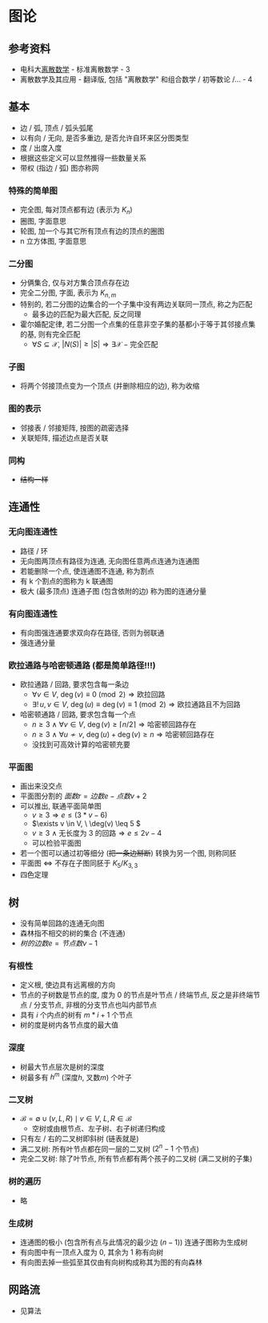 # 图论

## 参考资料

- 电科大[离散数学](https://www.bilibili.com/video/BV1RA411C7ma) - 标准离散数学 - 3
- 离散数学及其应用 - 翻译版, 包括 "离散数学" 和组合数学 / 初等数论 /... - 4

## 基本

- 边 / 弧, 顶点 / 弧头弧尾
- 以有向 / 无向, 是否多重边, 是否允许自环来区分图类型
- 度 / 出度入度
- 根据这些定义可以显然推得一些数量关系
- 带权 (指边 / 弧) 图亦称网

### 特殊的简单图

- 完全图, 每对顶点都有边 (表示为 $K_n$)
- 圈图, 字面意思
- 轮图, 加一个与其它所有顶点有边的顶点的圈图
- n 立方体图, 字面意思

### 二分图

- 分俩集合, 仅与对方集合顶点存在边
- 完全二分图, 字面, 表示为 $K_{n, m}$
- 特别的, 若二分图的边集合的一个子集中没有两边关联同一顶点, 称之为匹配
    - 最多边的匹配为最大匹配, 反之同理
- 霍尔婚配定律, 若二分图一个点集的任意非空子集的基都小于等于其邻接点集的基, 则有完全匹配
    - $\forall S \subseteq \mathcal{X}, \ |N(S)| \geq |S| \Rightarrow \exists \mathcal{X}-\text{完全匹配}$

### 子图

- 将两个邻接顶点变为一个顶点 (并删除相应的边), 称为收缩

### 图的表示

- 邻接表 / 邻接矩阵, 按图的疏密选择
- 关联矩阵, 描述边点是否关联

### 同构

- ~~结构一样~~

## 连通性

### 无向图连通性

- 路径 / 环
- 无向图两顶点有路径为连通, 无向图任意两点连通为连通图
- 若能删除一个点, 使连通图不连通, 称为割点
- 有 k 个割点的图称为 k 联通图
- 极大 (最多顶点) 连通子图 (包含依附的边) 称为图的连通分量

### 有向图连通性

- 有向图强连通要求双向存在路径, 否则为弱联通
- 强连通分量

### 欧拉通路与哈密顿通路 (都是简单路径!!!)

- 欧拉通路 / 回路, 要求包含每一条边
    - $\forall v \in V, \ \deg(v) \equiv 0 \pmod{2} \Rightarrow \text{欧拉回路}$
    - $\exists!\, u, v \in V, \ \deg(u) \equiv \deg(v) \equiv 1 \pmod{2} \Rightarrow \text{欧拉通路且不为回路}$
- 哈密顿通路 / 回路, 要求包含每一个点
    - $n \geq 3 \ \land\ \forall v \in V, \ \deg(v) \geq \lceil n/2 \rceil \Rightarrow \text{哈密顿回路存在}$
    - $n \geq 3 \ \land\ \forall u \nsim v, \ \deg(u)+\deg(v) \geq n \Rightarrow \text{哈密顿回路存在}$
    - 没找到可高效计算的哈密顿充要

### 平面图

- 画出来没交点
- 平面图分割的 $面数 r = 边数 e - 点数 v + 2$
- 可以推出, 联通平面简单图
    - $v \geq 3 \Rightarrow e \leq (3*v - 6)$
    - $\exists v \in V, \ \deg(v) \leq 5 $
    - $v \geq 3 \ \land \ \text{无长度为 3 的回路} \Rightarrow e \leq 2v - 4$
    - 可以检验平面图
- 若一个图可以通过初等细分 (~~把一条边掰断~~) 转换为另一个图, 则称同胚
- 平面图 $\Leftrightarrow$ 不存在子图同胚于 $K_5 / K_{3, 3}$
- 四色定理

## 树

- 没有简单回路的连通无向图
- 森林指不相交的树的集合 (不连通)
- $树的边数 e = 节点数 v - 1$

### 有根性

- 定义根, 使边具有远离根的方向
- 节点的子树数是节点的度, 度为 0 的节点是叶节点 / 终端节点, 反之是非终端节点 / 分支节点, 非根的分支节点也叫内部节点
- 具有 $i$ 个内点的树有 $m*i+1$ 个节点
- 树的度是树内各节点度的最大值

### 深度

- 树最大节点层次是树的深度
- 树最多有 $h^m$ (深度$h$, 叉数$m$) 个叶子

### 二叉树

- $\mathcal{B} = {\emptyset} \cup { (v, L, R) \mid v \in V, \ L, R \in \mathcal{B} }$  
    - 空树或由根节点、左子树、右子树递归构成
- 只有左 / 右的二叉树即斜树 (链表就是)
- 满二叉树: 所有叶节点都在同一层的二叉树 ($2^n-1$ 个节点)
- 完全二叉树: 除了叶节点, 所有节点都有两个孩子的二叉树 (满二叉树的子集)

### 树的遍历

- 略

### 生成树

- 连通图的极小 (包含所有点与此情况的最少边 ($n-1$)) 连通子图称为生成树
- 有向图中有一顶点入度为 0, 其余为 1 称有向树
- 有向图去掉一些弧至其仅由有向树构成称其为图的有向森林

## 网路流

- 见算法
